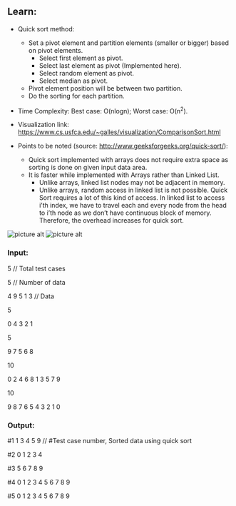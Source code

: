 ## Learn:
- Quick sort method:
  - Set a pivot element and partition elements (smaller or bigger) based on pivot elements.
    - Select first element as pivot.
    - Select last element as pivot (Implemented here).
    - Select random element as pivot.
    - Select median as pivot.
  - Pivot element position will be between two partition.
  - Do the sorting for each partition.

- Time Complexity: Best case: O(nlogn); Worst case: O(n<sup>2</sup>).

- Visualization link: https://www.cs.usfca.edu/~galles/visualization/ComparisonSort.html

- Points to be noted (source: http://www.geeksforgeeks.org/quick-sort/):
  - Quick sort implemented with arrays does not require extra space as sorting is done on given input data area.
  - It is faster while implemented with Arrays rather than Linked List.
    - Unlike arrays, linked list nodes may not be adjacent in memory.
    - Unlike arrays, random access in linked list is not possible. Quick Sort requires a lot of this kind of access. In linked list to access i’th index, we have to travel each and every node from the head to i’th node as we don’t have continuous block of memory. Therefore, the overhead increases for quick sort.

![picture alt](https://github.com/ami-arkhan/study-materials/blob/master/codes/sorting/quick-sort/quick_sort.png "Quick Sort")
![picture alt](https://github.com/ami-arkhan/study-materials/blob/master/codes/sorting/quick-sort/quick_sort_animation.gif "Quick Sort Animation")



### Input:
5   // Total test cases

5   // Number of data

4 9 5 1 3   // Data

5

0 4 3 2 1

5

9 7 5 6 8

10

0 2 4 6 8 1 3 5 7 9

10

9 8 7 6 5 4 3 2 1 0



### Output:
#1 1 3 4 5 9    // #Test case number, Sorted data using quick sort

#2 0 1 2 3 4

#3 5 6 7 8 9

#4 0 1 2 3 4 5 6 7 8 9

#5 0 1 2 3 4 5 6 7 8 9
